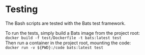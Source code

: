 # Testing  
The Bash scripts are tested with the Bats test framework.
  
To run the tests, simply build a Bats image from the project root:   
`docker build -f test/Dockerfile -t bats:latest test`  
Then run a container in the project root, mounting the code:   
`docker run -v ${PWD}:/code bats:latest test`
